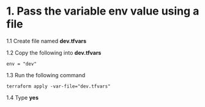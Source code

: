 # 1. Pass the variable env value using a file

1.1 Create file named **dev.tfvars**

1.2 Copy the following into **dev.tfvars**
```
env = "dev"
```

1.3 Run the following command
```
terraform apply -var-file="dev.tfvars"
```
1.4 Type **yes**